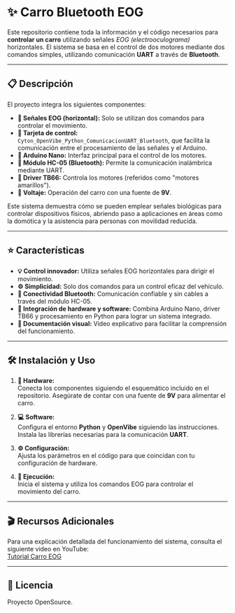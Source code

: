 # ✨ Carro Bluetooth EOG

Este repositorio contiene toda la información y el código necesarios para **controlar un carro** utilizando señales *EOG (electrooculograma)* horizontales. El sistema se basa en el control de dos motores mediante dos comandos simples, utilizando comunicación **UART** a través de **Bluetooth**.

---

## 📋 Descripción

El proyecto integra los siguientes componentes:

- **🔹 Señales EOG (horizontal):** Solo se utilizan dos comandos para controlar el movimiento.
- **🔸 Tarjeta de control:** `Cyton_OpenVibe_Python_ComunicacionUART_Bluetooth`, que facilita la comunicación entre el procesamiento de las señales y el Arduino.
- **🔹 Arduino Nano:** Interfaz principal para el control de los motores.
- **🔸 Módulo HC-05 (Bluetooth):** Permite la comunicación inalámbrica mediante UART.
- **🔹 Driver TB66:** Controla los motores (referidos como "motores amarillos").
- **🔸 Voltaje:** Operación del carro con una fuente de **9V**.

Este sistema demuestra cómo se pueden emplear señales biológicas para controlar dispositivos físicos, abriendo paso a aplicaciones en áreas como la domótica y la asistencia para personas con movilidad reducida.

---

## ⭐ Características

- **💡 Control innovador:** Utiliza señales EOG horizontales para dirigir el movimiento.
- **⚙️ Simplicidad:** Solo dos comandos para un control eficaz del vehículo.
- **📶 Conectividad Bluetooth:** Comunicación confiable y sin cables a través del módulo HC-05.
- **🔧 Integración de hardware y software:** Combina Arduino Nano, driver TB66 y procesamiento en Python para lograr un sistema integrado.
- **🎥 Documentación visual:** Video explicativo para facilitar la comprensión del funcionamiento.

---

## 🛠️ Instalación y Uso

1. **🔌 Hardware:**  
   Conecta los componentes siguiendo el esquemático incluido en el repositorio. Asegúrate de contar con una fuente de **9V** para alimentar el carro.

2. **💻 Software:**  
   Configura el entorno **Python** y **OpenVibe** siguiendo las instrucciones. Instala las librerías necesarias para la comunicación **UART**.

3. **⚙️ Configuración:**  
   Ajusta los parámetros en el código para que coincidan con tu configuración de hardware.

4. **🚀 Ejecución:**  
   Inicia el sistema y utiliza los comandos EOG para controlar el movimiento del carro.

---

## 🎬 Recursos Adicionales

Para una explicación detallada del funcionamiento del sistema, consulta el siguiente video en YouTube:  
[Tutorial Carro EOG](https://www.youtube.com/watch?v=coV044tbprE)

---

## 📄 Licencia

Proyecto OpenSource.
